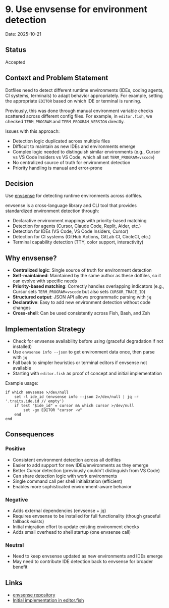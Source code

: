 # 9. Use envsense for environment detection

Date: 2025-10-21

## Status

Accepted

## Context and Problem Statement

Dotfiles need to detect different runtime environments (IDEs, coding agents, CI systems, terminals) to adapt behavior appropriately. For example, setting the appropriate `EDITOR` based on which IDE or terminal is running.

Previously, this was done through manual environment variable checks scattered across different config files. For example, in `editor.fish`, we checked `TERM_PROGRAM` and `TERM_PROGRAM_VERSION` directly.

Issues with this approach:

- Detection logic duplicated across multiple files
- Difficult to maintain as new IDEs and environments emerge
- Complex logic needed to distinguish similar environments (e.g., Cursor vs VS Code Insiders vs VS Code, which all set `TERM_PROGRAM=vscode`)
- No centralized source of truth for environment detection
- Priority handling is manual and error-prone

## Decision

Use [envsense](https://github.com/technicalpickles/envsense) for detecting runtime environments across dotfiles.

envsense is a cross-language library and CLI tool that provides standardized environment detection through:

- Declarative environment mappings with priority-based matching
- Detection for agents (Cursor, Claude Code, Replit, Aider, etc.)
- Detection for IDEs (VS Code, VS Code Insiders, Cursor)
- Detection for CI systems (GitHub Actions, GitLab CI, CircleCI, etc.)
- Terminal capability detection (TTY, color support, interactivity)

## Why envsense?

- **Centralized logic**: Single source of truth for environment detection
- **Self-maintained**: Maintained by the same author as these dotfiles, so it can evolve with specific needs
- **Priority-based matching**: Correctly handles overlapping indicators (e.g., Cursor sets `TERM_PROGRAM=vscode` but also sets `CURSOR_TRACE_ID`)
- **Structured output**: JSON API allows programmatic parsing with `jq`
- **Declarative**: Easy to add new environment detection without code changes
- **Cross-shell**: Can be used consistently across Fish, Bash, and Zsh

## Implementation Strategy

- Check for envsense availability before using (graceful degradation if not installed)
- Use `envsense info --json` to get environment data once, then parse with `jq`
- Fall back to simpler heuristics or terminal editors if envsense not available
- Starting with `editor.fish` as proof of concept and initial implementation

Example usage:

```fish
if which envsense >/dev/null
    set -l ide_id (envsense info --json 2>/dev/null | jq -r '.traits.ide.id // empty')
    if test "$ide_id" = cursor && which cursor >/dev/null
        set -gx EDITOR "cursor -w"
    end
end
```

## Consequences

### Positive

- Consistent environment detection across all dotfiles
- Easier to add support for new IDEs/environments as they emerge
- Better Cursor detection (previously couldn't distinguish from VS Code)
- Can share detection logic with work environments
- Single command call per shell initialization (efficient)
- Enables more sophisticated environment-aware behavior

### Negative

- Adds external dependencies (envsense + jq)
- Requires envsense to be installed for full functionality (though graceful fallback exists)
- Initial migration effort to update existing environment checks
- Adds small overhead to shell startup (one envsense call)

### Neutral

- Need to keep envsense updated as new environments and IDEs emerge
- May need to contribute IDE detection back to envsense for broader benefit

## Links

- [envsense repository](https://github.com/technicalpickles/envsense)
- [Initial implementation in editor.fish](../../config/fish/conf.d/editor.fish)

